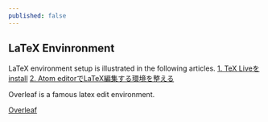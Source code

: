 ```yaml
---
published: false
---
```

## LaTeX Envinronment

LaTeX environment setup is illustrated in the following articles.
[1. TeX Liveをinstall](https://texwiki.texjp.org/?TeX%20Live)
[2. Atom editorでLaTeX編集する環境を整える](https://ochiailab.blogspot.com/2016/08/atomlatex.html)

Overleaf is a famous latex edit environment.

[Overleaf](https://www.overleaf.com/)